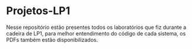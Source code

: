 # Projetos-LP1

Nesse repositório estão presentes todos os laboratórios que fiz durante a cadeira de LP1, para melhor entendimento do código de cada sistema, os PDFs também estão disponibilizados.
